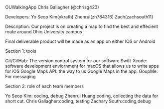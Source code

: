 OUWalkingApp
Chris Gallagher (@chrisg423)

Developers:
Yo Seop Kim(ykrath)
Zhenrui(zh784316)
Zach(zachsouth11)

Description:
Our project is on creating a map to find the best and effecient route around Ohio University campus

Final deliverable product will be made as an app on either IOS or Android

Section 1: tools

Git/GitHub: The version control system for our software
Swift-Xcode: software development enviornment for macOS that allows us to write apps for iOS
Google Maps API: the way to us Google Maps in the app.
GoupMe: For messaging


Section 2: role of each team members

Yo Seop Kim: coding, debug
Zhenrui Huang:coding, collecting the data for short cut.
Chris Gallagher:coding, testing
Zachary South:coding,debug